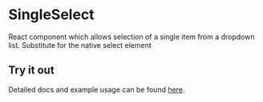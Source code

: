 # SingleSelect

React component which allows selection of a single item from a dropdown list. Substitute for the native select element

## Try it out

Detailed docs and example usage can be found [here](https://atlaskit.atlassian.com).
